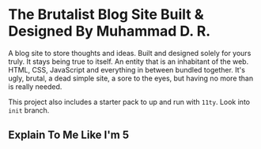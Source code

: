 # The Brutalist Blog Site Built & Designed By Muhammad D. R.

A blog site to store thoughts and ideas. Built and designed solely for yours
truly. It stays being true to itself. An entity that is an inhabitant of the
web. HTML, CSS, JavaScript and everything in between bundled together. It's
ugly, brutal, a dead simple site, a sore to the eyes, but having no more than
is really needed.

This project also includes a starter pack to up and run with `11ty`. Look into
`init` branch.

## Explain To Me Like I'm 5

